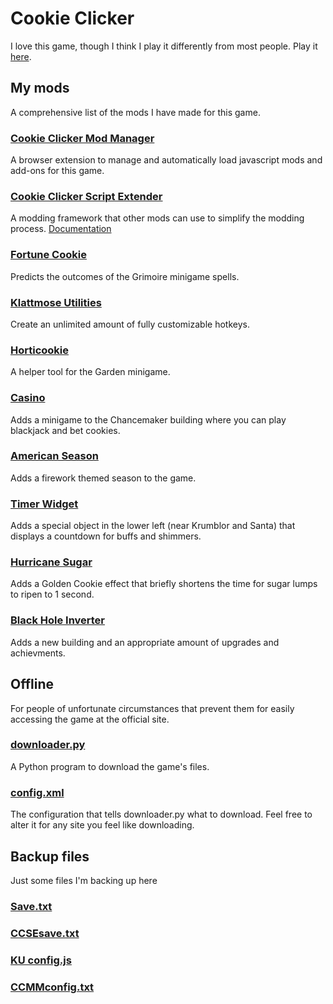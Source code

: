# Cookie Clicker

I love this game, though I think I play it differently from most people. Play it [here](https://orteil.dashnet.org/cookieclicker/).

## My mods

A comprehensive list of the mods I have made for this game.

### [Cookie Clicker Mod Manager](https://github.com/klattmose/CookieClickerModManager)

A browser extension to manage and automatically load javascript mods and add-ons for this game.

### [Cookie Clicker Script Extender](https://klattmose.github.io/CookieClicker/CCSE.js)

A modding framework that other mods can use to simplify the modding process. [Documentation](https://klattmose.github.io/CookieClicker/CCSE-POCs/)

### [Fortune Cookie](https://klattmose.github.io/CookieClicker/FortuneCookie.js)

Predicts the outcomes of the Grimoire minigame spells.

### [Klattmose Utilities](https://klattmose.github.io/CookieClicker/KlattmoseUtilities.js)

Create an unlimited amount of fully customizable hotkeys.

### [Horticookie](https://klattmose.github.io/CookieClicker/Horticookie.js)

A helper tool for the Garden minigame.

### [Casino](https://klattmose.github.io/CookieClicker/minigameCasino.js)

Adds a minigame to the Chancemaker building where you can play blackjack and bet cookies.

### [American Season](https://klattmose.github.io/CookieClicker/AmericanSeason.js)

Adds a firework themed season to the game.

### [Timer Widget](https://klattmose.github.io/CookieClicker/CCSE-POCs/TimerWidget.js)

Adds a special object in the lower left (near Krumblor and Santa) that displays a countdown for buffs and shimmers.

### [Hurricane Sugar](https://klattmose.github.io/CookieClicker/CCSE-POCs/HurricaneSugar.js)

Adds a Golden Cookie effect that briefly shortens the time for sugar lumps to ripen to 1 second.

### [Black Hole Inverter](https://klattmose.github.io/CookieClicker/CCSE-POCs/BlackholeInverter.js)

Adds a new building and an appropriate amount of upgrades and achievments.

## Offline

For people of unfortunate circumstances that prevent them for easily accessing the game at the official site.

### [downloader.py](https://klattmose.github.io/CookieClicker/downloader.py)

A Python program to download the game's files.

### [config.xml](https://klattmose.github.io/CookieClicker/config.xml)

The configuration that tells downloader.py what to download. Feel free to alter it for any site you feel like downloading.

## Backup files

Just some files I'm backing up here

### [Save.txt](https://klattmose.github.io/CookieClicker/Save.txt)
### [CCSEsave.txt](https://klattmose.github.io/CookieClicker/CCSEsave.txt)
### [KU config.js](https://klattmose.github.io/CookieClicker/KU%20config.js)
### [CCMMconfig.txt](https://klattmose.github.io/CookieClicker/CCMMconfig.txt)
